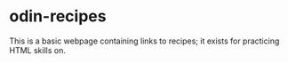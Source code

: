 # odin-recipes

This is a basic webpage containing links to recipes; it exists for practicing HTML skills on.